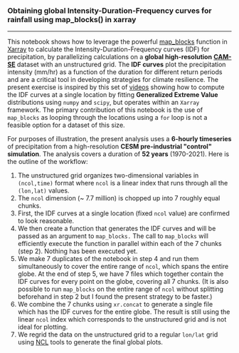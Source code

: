 ### Obtaining global Intensity-Duration-Frequency curves for rainfall using map_blocks() in xarray
----

This notebook shows how to leverage the powerful [map_blocks](https://docs.xarray.dev/en/stable/generated/xarray.map_blocks.html) function in [Xarray](https://docs.xarray.dev/en/stable/index.html) to calculate the Intensity-Duration-Frequency curves (IDF) for precipitation, by parallelizing calculations on a **global high-resolution** [**CAM-SE**](https://journals.sagepub.com/doi/10.1177/1094342011428142) dataset with an unstructured grid. The **IDF curves** plot the precipitation intensity (mm/hr) as a function of the duration for different return periods and are a critical tool in developing strategies for climate resilience. The present exercise is inspired by this set of [videos](https://www.youtube.com/watch?v=FItPMwK4K1o) showing how to compute the IDF curves at a single location by fitting **Generalized Extreme Value** distributions using `numpy` and `scipy`, but operates within an `Xarray` framework. The primary contribution of this notebook is the use of `map_blocks` as looping through the locations using a `for` loop is not a feasible option for a dataset of this size.

For purposes of illustration, the present analysis uses a **6-hourly timeseries** of precipitation from a     high-resolution **CESM pre-industrial "control" simulation**. The analysis covers a duration of **52 years** (1970-2021). Here is the  outline of the workflow:
1. The unstructured grid organizes two-dimensional variables in `(ncol,time)` format where `ncol` is a linear index that runs through all the `(lon,lat)`      values. 
2. The `ncol` dimension (~ 7.7 million) is chopped up into 7 roughly equal chunks.
3. First, the IDF curves at a single location (fixed `ncol` value) are confirmed to look reasonable.
4. We then create a function that generates the IDF curves and will be passed as an argument to `map_blocks.` The call to `map_blocks` will efficiently execute the function in parallel within each of the 7 chunks  (step 2). Nothing has been executed  yet.
5. We make 7 duplicates of the notebook in step 4 and run them simultaneously to cover the entire range of `ncol`, which spans the entire globe. At the end of step 5, we have 7 files which together contain the IDF curves for every point on the globe, covering all 7 chunks. (It is also possible to run `map_blocks` on the entire range of `ncol` without splitting beforehand in step 2 but I found the present strategy to be faster.) 
6. We combine the 7 chunks using `xr.concat` to generate a single file which has the IDF curves for the entire globe. The result is still using the linear `ncol`     index which corresponds to the unstructured grid and is not ideal for plotting.  
7. We regrid the data on the unstructured grid to a regular `lon/lat` grid using [NCL](https://www.ncl.ucar.edu/) tools to generate the final global plots.
